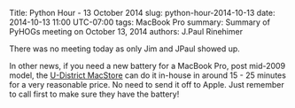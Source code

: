 Title: Python Hour - 13 October 2014
slug: python-hour-2014-10-13
date: 2014-10-13 11:00 UTC-07:00
tags: MacBook Pro
summary: Summary of PyHOGs meeting on October 13, 2014
authors: J.Paul Rinehimer

There was no meeting today as only Jim and JPaul showed up.

In other news, if you need a new battery for a MacBook Pro, post mid-2009 model, the [U-District MacStore](http://www.themacstore.com/locations/seattle) can do it in-house in around 15 - 25 minutes for a very reasonable price.  No need to send it off to Apple.  Just remember to call first to make sure they have the battery!